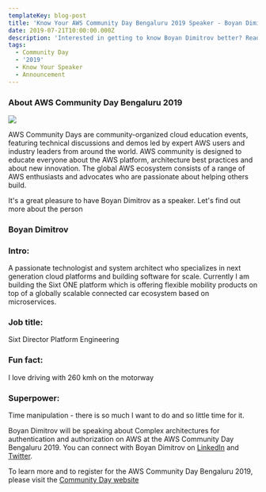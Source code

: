 ```yaml
---
templateKey: blog-post
title: 'Know Your AWS Community Day Bengaluru 2019 Speaker - Boyan Dimitrov'
date: 2019-07-21T10:00:00.000Z
description: 'Interested in getting to know Boyan Dimitrov better? Read on.'
tags:
  - Community Day
  - '2019'
  - Know Your Speaker
  - Announcement
---
```


### About AWS Community Day Bengaluru 2019

![](/img/communityday2019/speakers/know-your-speaker-boyan.png)

AWS Community Days are community-organized cloud education events, featuring technical discussions and demos led by expert AWS users and industry leaders from around the world. AWS community is designed to educate everyone about the AWS platform, architecture best practices and about new innovation. The global AWS ecosystem consists of a range of AWS enthusiasts and advocates who are passionate about helping others build. 

It's a great pleasure to have Boyan Dimitrov as a speaker. Let's find out more about the person

### Boyan Dimitrov 

### Intro:
A passionate technologist and system architect who specializes in next generation cloud platforms and building software for scale. Currently I am building the Sixt ONE platform which is offering flexible mobility products on top of a globally scalable connected car ecosystem based on microservices.	

### Job title: 
Sixt
Director Platform Engineering


### Fun fact:
I love driving with 260 kmh on the motorway

### Superpower:
Time manipulation - there is so much I want to do and so little time for it.



Boyan Dimitrov will be speaking about Complex architectures for authentication and authorization on AWS at the AWS Community Day Bengaluru 2019. You can connect with Boyan Dimitrov on [LinkedIn](https://aws.amazon.com/developer/community/heroes/boyan-dimitrov/) and [Twitter](https://twitter.com/nathariel).

To learn more and to register for the AWS Community Day Bengaluru 2019, please visit the [Community Day website](https://communityday.awsugblr.in)

